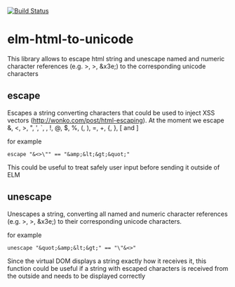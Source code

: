 [![Build Status](https://travis-ci.org/marcosh/elm-html-to-unicode.svg?branch=master)](https://travis-ci.org/marcosh/elm-html-to-unicode)

# elm-html-to-unicode
This library allows to escape html string and unescape named and numeric
character references (e.g. &gt;, &#62;, &x3e;) to the corresponding unicode
characters

## escape

Escapes a string converting characters that could be used to inject XSS
vectors (http://wonko.com/post/html-escaping). At the moment we escape &, <, >,
", ', `, , !, @, $, %, (, ), =, +, {, }, [ and ]

for example

    escape "&<>\"" == "&amp;&lt;&gt;&quot;"

This could be useful to treat safely user input before sending it outside of ELM

## unescape

Unescapes a string, converting all named and numeric character references
(e.g. &gt;, &#62;, &x3e;) to their corresponding unicode characters.

for example

    unescape "&quot;&amp;&lt;&gt;" == "\"&<>"

Since the virtual DOM displays a string exactly how it receives it, this
function could be useful if a string with escaped characters is received from
the outside and needs to be displayed correctly